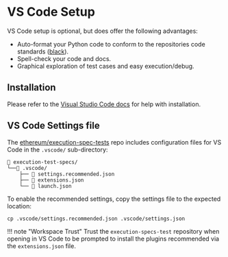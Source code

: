 # VS Code Setup

VS Code setup is optional, but does offer the following advantages:

- Auto-format your Python code to conform to the repositories code standards ([black](https://black.readthedocs.io/en/stable/)).
- Spell-check your code and docs.
- Graphical exploration of test cases and easy execution/debug.

## Installation

Please refer to the [Visual Studio Code docs](https://code.visualstudio.com/docs/setup/setup-overview) for help with installation.


## VS Code Settings file

The [ethereum/execution-spec-tests](https://github.com/ethereum/execution-spec-tests) repo includes configuration files for VS Code in the `.vscode/` sub-directory:

```console
📁 execution-test-specs/
└──📁 .vscode/                   
    ├── 📄 settings.recommended.json
    ├── 📄 extensions.json 
    └── 📄 launch.json
```

To enable the recommended settings, copy the settings file to the expected location:
```console
cp .vscode/settings.recommended.json .vscode/settings.json
```

!!! note "Workspace Trust"
    Trust the `execution-specs-test` repository when opening in VS Code to be prompted to install the plugins recommended via the `extensions.json` file.
